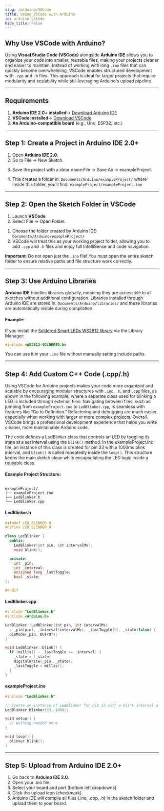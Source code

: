 ```yaml
---
slug: /arduino/VSCode 
title: Using VSCode with Arduino
id: arduino-VSCode
hide_title: False
---
```


## Why Use VSCode with Arduino?

Using **Visual Studio Code (VSCode)** alongside **Arduino IDE** allows you to organize your code into smaller, reusable files, making your projects cleaner and easier to maintain. Instead of working with long `.ino` files that can quickly become overwhelming, VSCode enables structured development with `.cpp` and `.h` files. This approach is ideal for larger projects that require modularity and scalability while still leveraging Arduino's upload pipeline.

---

## Requirements

1.  **Arduino IDE 2.0+ installed**→ [Download Arduino IDE](https://www.arduino.cc/en/software)
2.  **VSCode installed**→ [Download VSCode](https://code.visualstudio.com/)
3.  **An Arduino-compatible board** (e.g., Uno, ESP32, etc.)

---

## Step 1: Create a Project in Arduino IDE 2.0+

1.  Open **Arduino IDE 2.0**.
2.  Go to File → New Sketch. 
   
<CenteredImage src="/img/arduino-VSCode/newsketch.png"  width="400px" />

3.  Save the project with a clear name:File → Save As → exampleProject.

<CenteredImage src="/img/arduino-VSCode/saveas.png"  width="400px" />

4.  This creates a folder in: `Documents/Arduino/exampleProject/` where inside this folder, you’ll find: `exampleProject/exampleProject.ino`


---

## Step 2: Open the Sketch Folder in VSCode

1.  Launch **VSCode**.  
2.  Select File → Open Folder.  
   
<CenteredImage src="/img/arduino-VSCode/openfolder.png"  width="400px" />

1.  Choose the folder created by Arduino IDE: `Documents/Arduino/exampleProject/`
2.  VSCode will treat this as your working project folder, allowing you to add `.cpp` and `.h` files and enjoy full IntelliSense and code navigation.

<WarningBox>**Important**: Do not open just the `.ino` file! You must open the entire sketch folder to ensure relative paths and file structure work correctly.</WarningBox>

---

## Step 3: Use Arduino Libraries

**Arduino IDE** handles libraries globally, meaning they are accessible to all sketches without additional configuration. Libraries installed through Arduino IDE are stored in: `Documents/Arduino/libraries/` and these libraries are automatically visible during compilation.

#### Example:

If you install the [Soldered Smart LEDs WS2812 library](https://github.com/SolderedElectronics/Soldered-WS2812-Smart-Leds-Arduino-Library) via the Library Manager:

```cpp
#include <WS2812-SOLDERED.h>
```

You can use it in your `.ino` file without manually setting include paths.

---

## Step 4: Add Custom C++ Code (.cpp/.h)

Using VSCode for Arduino projects makes your code more organized and scalable by encouraging modular structures with `.ino`, `.h`, and `.cpp` files, as shown in the following example, where a separate class used for blinking a LED is included through external files. Navigating between files, such as jumping from `exampleProject.ino` to `LedBlinker.cpp`, is seamless with features like “Go to Definition.” Refactoring and debugging are much easier, especially when working with larger or more complex projects. Overall, VSCode brings a professional development experience that helps you write cleaner, more maintainable Arduino code.


The code defines a LedBlinker class that controls an LED by toggling its state at a set interval using the `blink()` method. In the exampleProject.ino file, an instance of this class is created for pin 33 with a 1000ms blink interval, and `blink()` is called repeatedly inside the `loop()`. This structure keeps the main sketch clean while encapsulating the LED logic inside a reusable class.

#### Example Project Structure:

```

exampleProject/
├── exampleProject.ino
├── LedBlinker.h
└── LedBlinker.cpp

```

<CenteredImage src="/img/arduino-VSCode/codes.png"  />

#### LedBlinker.h

```cpp
#ifndef LED_BLINKER_H
#define LED_BLINKER_H

class LedBlinker {
  public:
    LedBlinker(int pin, int intervalMs);
    void blink();

  private:
    int _pin;
    int _interval;
    unsigned long _lastToggle;
    bool _state;
};

#endif
```

#### LedBlinker.cpp

```cpp
#include "LedBlinker.h"
#include <Arduino.h>

LedBlinker::LedBlinker(int pin, int intervalMs)
  : _pin(pin), _interval(intervalMs), _lastToggle(0), _state(false) {
  pinMode(_pin, OUTPUT);
}

void LedBlinker::blink() {
  if (millis() - _lastToggle >= _interval) {
    _state = !_state;
    digitalWrite(_pin, _state);
    _lastToggle = millis();
  }
}
```

#### exampleProject.ino

```cpp
#include "LedBlinker.h"

// Create an instance of LedBlinker for pin 33 with a blink interval of 1000ms
LedBlinker blinker(33, 1000);

void setup() {
  // Nothing needed here
}

void loop() {
  blinker.blink();
}
```

---

##  Step 5: Upload from Arduino IDE 2.0+

1.  Go back to **Arduino IDE 2.0**.
2.  Open your .ino file.
3.  Select your board and port (bottom left dropdowns). 
4.  Click the upload icon (checkmark).   
5.  Arduino IDE will compile all files (.ino, .cpp, .h) in the sketch folder and upload them to your board.


<CenteredImage src="/img/arduino-VSCode/end.png"   />
